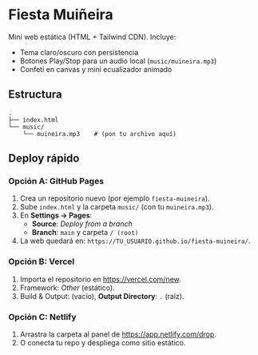 # Fiesta Muiñeira

Mini web estática (HTML + Tailwind CDN). Incluye:
- Tema claro/oscuro con persistencia
- Botones Play/Stop para un audio local (`music/muineira.mp3`)
- Confeti en canvas y mini ecualizador animado

## Estructura
```
.
├── index.html
└── music/
    └── muineira.mp3    # (pon tu archivo aquí)
```

## Deploy rápido

### Opción A: GitHub Pages
1. Crea un repositorio nuevo (por ejemplo `fiesta-muineira`).
2. Sube `index.html` y la carpeta `music/` (con tu `muineira.mp3`).
3. En **Settings → Pages**:
   - **Source**: *Deploy from a branch*
   - **Branch**: `main` y carpeta `/ (root)`
4. La web quedará en: `https://TU_USUARIO.github.io/fiesta-muineira/`.

### Opción B: Vercel
1. Importa el repositorio en https://vercel.com/new.
2. Framework: *Other* (estático).
3. Build & Output: (vacío), **Output Directory**: `.` (raíz).

### Opción C: Netlify
1. Arrastra la carpeta al panel de https://app.netlify.com/drop.
2. O conecta tu repo y despliega como sitio estático.
